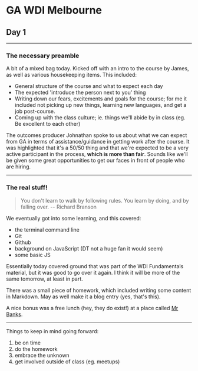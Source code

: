 # GA WDI Melbourne
## Day 1

***

### The necessary preamble

A bit of a mixed bag today. Kicked off with an intro to the course by James, as well as various housekeeping items. This included:
- General structure of the course and what to expect each day
- The expected 'introduce the person next to you' thing
- Writing down our fears, excitements and goals for the course; for me it included not picking up new things, learning new languages, and get a job post-course.
- Coming up with the class culture; ie. things we'll abide by in class (eg. Be excellent to each other)

The outcomes producer Johnathan spoke to us about what we can expect from GA in terms of assistance/guidance in getting work after the course. It was highlighted that it's a 50/50 thing and that we're expected to be a very active participant in the process, __which is more than fair__. Sounds like we'll be given some great opportunities to get our faces in front of people who are hiring.

***

### The real stuff!

> You don't learn to walk by following rules. You learn by doing, and by falling over. 
> -- Richard Branson

We eventually got into some learning, and this covered:
- the terminal command line
- Git
- Github
- background on JavaScript (DT not a huge fan it would seem)
- some basic JS

Essentially today covered ground that was part of the WDI Fundamentals material, but it was good to go over it again. I think it will be more of the same tomorrow, at least in part.

There was a small piece of homework, which included writing some content in Markdown. May as well make it a blog entry (yes, that's this).

A nice bonus was a free lunch (hey, they do exist!) at a place called [Mr Banks](http://www.urbanspoon.com/r/71/1740738/restaurant/CBD/Mr-Banks-Melbourne).

***

Things to keep in mind going forward:
1. be on time
2. do the homework
3. embrace the unknown
4. get involved outside of class (eg. meetups)